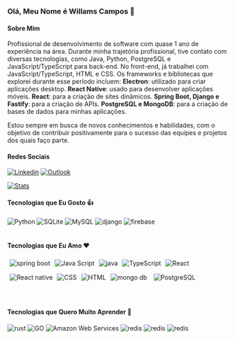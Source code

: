 ### Olá, Meu Nome é Willams Campos 👋

#### Sobre Mim

Profissional de desenvolvimento de software com quase 1 ano de experiência na área. Durante minha trajetória profissional, tive contato com diversas tecnologias, como Java, Python, PostgreSQL e JavaScript/TypeScript para back-end. No front-end, já trabalhei com JavaScript/TypeScript, HTML e CSS.
Os frameworks e bibliotecas que explorei durante esse período incluem:
**Electron**: utilizado para criar aplicações desktop.
**React Native**: usado para desenvolver aplicações móveis.
**React**: para a criação de sites dinâmicos.
**Spring Boot, Django e Fastify**: para a criação de APIs.
**PostgreSQL e MongoDB**: para a criação de bases de dados para minhas aplicações.

Estou sempre em busca de novos conhecimentos e habilidades, com o objetivo de contribuir positivamente para o sucesso das equipes e projetos dos quais faço parte.

#### Redes Sociais

[![Linkedin](https://img.shields.io/badge/LinkedIn-0077B5?style=for-the-badge&logo=linkedin&logoColor=white)](https://www.linkedin.com/in/willams-campos-05aaa11bb/) [![Outlook](https://img.shields.io/badge/email-0077B5?style=for-the-badge&logo=microsoft&logoColor=white)](mailto:willamscampos@outlook.com)

<div style="display: flex; gap: 10px;">
    <a href="#">
        <img src="https://github-readme-stats.vercel.app/api/top-langs/?username=waccampos&theme=dark" alt="Stats">
    </a>
    
</div>

#### Tecnologias que Eu Gosto :thumbsup:

<div style="display: inline_block;gap:5px">
    <img align="center" alt="Python" src="https://img.shields.io/badge/Python-F7DF1E?style=for-the-badge&logo=python&logoColor=black">
    <img align="center" alt="SQLite" src="https://img.shields.io/badge/SQLite-07405E?style=for-the-badge&logo=sqlite&logoColor=white">
    <img align="center" alt="MySQL" src="https://img.shields.io/badge/MySQL-00000F?style=for-the-badge&logo=mysql&logoColor=white">
    <img align="center" alt="django" src="https://img.shields.io/badge/django-000000?style=for-the-badge&logo=django&logoColor=white">
    <img align="center" alt="firebase" src="https://img.shields.io/badge/firebase-239120?style=for-the-badge&logo=firebase&logoColor=white">
</div>

</br>

#### Tecnologias que Eu Amo :heart:

<img  align="center" alt="spring boot" src="https://img.shields.io/badge/spring boot-239120?style=for-the-badge&logo=spring&logoColor=white" style="margin: 5px;"><img align="center" alt="Java Script" src="https://img.shields.io/badge/JavaScript-F7DF1E?style=for-the-badge&logo=javascript&logoColor=black" style="margin: 5px;"><img  align="center" alt="java" src="https://img.shields.io/badge/Java-ca0000?style=for-the-badge&logo=oracle&logoColor=white" style="margin: 5px;"><img align="center" alt="TypeScript" src="https://img.shields.io/badge/TypeScript-316192?style=for-the-badge&logo=TypeScript&logoColor=white" style="margin: 5px;"><img align="center" alt="React" src="https://img.shields.io/badge/React-316192?style=for-the-badge&logo=React&logoColor=white" style="margin: 5px;"><img align="center" alt="React native" src="https://img.shields.io/badge/React native-316192?style=for-the-badge&logo=React&logoColor=white" style="margin: 5px;"><img align="center" alt="CSS" src="https://img.shields.io/badge/CSS-0080FF?&style=for-the-badge&logo=css3&logoColor=white" style="margin: 5px;"><img align="center" alt="HTML" src="https://img.shields.io/badge/HTML-ff8200?style=for-the-badge&logo=html5&logoColor=white" style="margin: 5px;"><img align="center" alt="mongo db" src="https://img.shields.io/badge/mongo db-239120?style=for-the-badge&logo=mongodb&logoColor=white" style="margin: 5px;"><img align="center" alt="PostgreSQL" src="https://img.shields.io/badge/PostgreSQL-316192?style=for-the-badge&logo=postgresql&logoColor=white" style="margin: 10px;">

</br>

#### Tecnologias que Quero Muito Aprender :brain:

<div style="display: inline_block;gap:5px">
    <img align="center" alt="rust" src="https://img.shields.io/badge/rust-F7DF1E?style=for-the-badge&logo=rust&logoColor=black">
    <img align="center" alt="GO" src="https://img.shields.io/badge/go-316192?style=for-the-badge&logo=go&logoColor=white">
    <img align="center" alt="Amazon Web Services" src="https://img.shields.io/badge/aws-316192?style=for-the-badge&logo=Amazon-Web-Services&logoColor=white">
    <img align="center" alt="redis" src="https://img.shields.io/badge/redis-FF0000?style=for-the-badge&logo=redis&logoColor=white">
    <img align="center" alt="redis" src="https://img.shields.io/badge/graph QL-FF00FF?style=for-the-badge&logo=graphql&logoColor=white">
    <img align="center" alt="redis" src="https://img.shields.io/badge/nest-FF0000?style=for-the-badge&logo=nestjs&logoColor=white">
</div>

</br>
